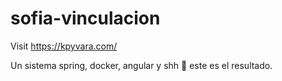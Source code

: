 # sofia-vinculacion
Visit https://kpyvara.com/

Un sistema  spring, docker, angular y shh :100: este es el resultado.

